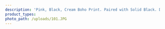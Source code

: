 ```yaml
---
description: 'Pink, Black, Cream Boho Print. Paired with Solid Black. Double Brushed Poly.'
product_types:
photo_path: /uploads/101.JPG
---
```

